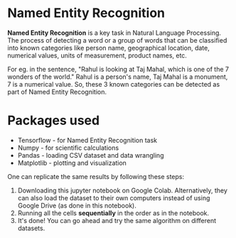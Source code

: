 # Named Entity Recognition
**Named Entity Recognition** is a key task in Natural Language Processing. The process of detecting a word or a group of words that can be classified into known categories like person name, geographical location, date, numerical values, units of measurement, product names, etc. 

For eg. in the sentence, "Rahul is looking at Taj Mahal, which is one of the 7 wonders of the world." Rahul is a person's name, Taj Mahal is a monument, 7 is a numerical value. So, these 3 known categories can be detected as part of Named Entity Recognition.

# Packages used
* Tensorflow - for Named Entity Recognition task
* Numpy - for scientific calculations
* Pandas - loading CSV dataset and data wrangling
* Matplotlib - plotting and visualization

One can replicate the same results by following these steps:
1. Downloading this jupyter notebook on Google Colab. Alternatively, they can also load the dataset to their own computers instead of using Google Drive (as done in this notebook).
2. Running all the cells **sequentially** in the order as in the notebook.
3. It's done! You can go ahead and try the same algorithm on different datasets.